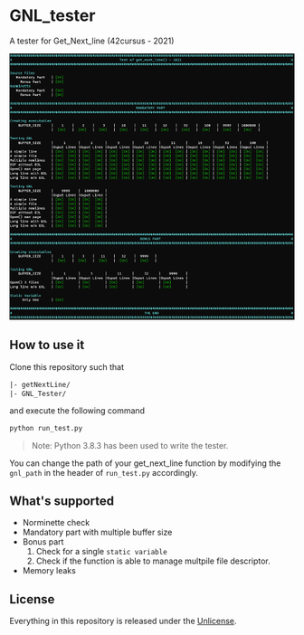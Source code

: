 # GNL_tester
A tester for Get_Next_line (42cursus - 2021)

![screenshot](./GNL_Tester.png)

## How to use it

Clone this repository such that
```
|- getNextLine/
|- GNL_Tester/
```
and execute the following command
```bash
python run_test.py
```
> Note: Python 3.8.3 has been used to write the tester.

You can change the path of your get_next_line function by modifying the ```gnl_path``` in the header of ```run_test.py``` accordingly.

## What's supported
 
 - Norminette check
 - Mandatory part with multiple buffer size
 - Bonus part
	1. Check for a single ```static variable```
	2. Check if the function is able to manage multpile file descriptor.
 - Memory leaks

## License

Everything in this repository is released under the [Unlicense](https://github.com/maxdesalle/42/blob/main/LICENSE).
